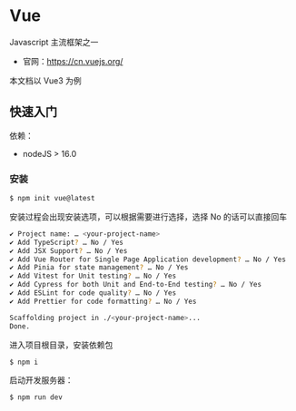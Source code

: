 # Vue

Javascript 主流框架之一

- 官网：https://cn.vuejs.org/

本文档以 Vue3 为例

## 快速入门

依赖：

- nodeJS > 16.0

### 安装

```sh
$ npm init vue@latest
```

安装过程会出现安装选项，可以根据需要进行选择，选择 No 的话可以直接回车

```sh
✔ Project name: … <your-project-name>
✔ Add TypeScript? … No / Yes
✔ Add JSX Support? … No / Yes
✔ Add Vue Router for Single Page Application development? … No / Yes
✔ Add Pinia for state management? … No / Yes
✔ Add Vitest for Unit testing? … No / Yes
✔ Add Cypress for both Unit and End-to-End testing? … No / Yes
✔ Add ESLint for code quality? … No / Yes
✔ Add Prettier for code formatting? … No / Yes

Scaffolding project in ./<your-project-name>...
Done.
```

进入项目根目录，安装依赖包

```sh
$ npm i
```

启动开发服务器：

```sh
$ npm run dev
```

